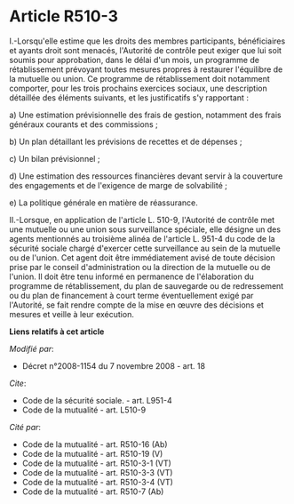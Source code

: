 # Article R510-3

I.-Lorsqu'elle estime que les droits des membres participants, bénéficiaires et ayants droit sont menacés, l'Autorité de
contrôle peut exiger que lui soit soumis pour approbation, dans le délai d'un mois, un programme de rétablissement prévoyant
toutes mesures propres à restaurer l'équilibre de la mutuelle ou union. Ce programme de rétablissement doit notamment
comporter, pour les trois prochains exercices sociaux, une description détaillée des éléments suivants, et les justificatifs
s'y rapportant : 

a) Une estimation prévisionnelle des frais de gestion, notamment des frais généraux courants et des commissions ; 

b) Un plan détaillant les prévisions de recettes et de dépenses ; 

c) Un bilan prévisionnel ; 

d) Une estimation des ressources financières devant servir à la couverture des engagements et de l'exigence de marge de
solvabilité ; 

e) La politique générale en matière de réassurance. 

II.-Lorsque, en application de l'article L. 510-9, l'Autorité de contrôle met une mutuelle ou une union sous surveillance
spéciale, elle désigne un des agents mentionnés au troisième alinéa de l'article L. 951-4 du code de la sécurité sociale
chargé d'exercer cette surveillance au sein de la mutuelle ou de l'union. Cet agent doit être immédiatement avisé de toute
décision prise par le conseil d'administration ou la direction de la mutuelle ou de l'union. Il doit être tenu informé en
permanence de l'élaboration du programme de rétablissement, du plan de sauvegarde ou de redressement ou du plan de
financement à court terme éventuellement exigé par l'Autorité, se fait rendre compte de la mise en œuvre des décisions et
mesures et veille à leur exécution.

**Liens relatifs à cet article**

_Modifié par_:

  - Décret n°2008-1154 du 7 novembre 2008 - art. 18

_Cite_:

  - Code de la sécurité sociale. - art. L951-4
  - Code de la mutualité - art. L510-9

_Cité par_:

  - Code de la mutualité - art. R510-16 (Ab)
  - Code de la mutualité - art. R510-19 (V)
  - Code de la mutualité - art. R510-3-1 (VT)
  - Code de la mutualité - art. R510-3-3 (VT)
  - Code de la mutualité - art. R510-3-4 (VT)
  - Code de la mutualité - art. R510-7 (Ab)
